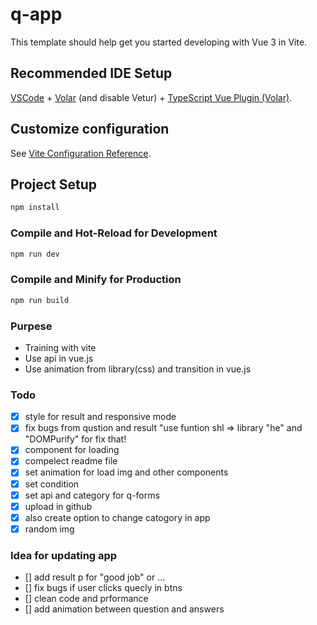 # q-app

This template should help get you started developing with Vue 3 in Vite.

## Recommended IDE Setup

[VSCode](https://code.visualstudio.com/) + [Volar](https://marketplace.visualstudio.com/items?itemName=Vue.volar) (and disable Vetur) + [TypeScript Vue Plugin (Volar)](https://marketplace.visualstudio.com/items?itemName=Vue.vscode-typescript-vue-plugin).

## Customize configuration

See [Vite Configuration Reference](https://vitejs.dev/config/).

## Project Setup

```sh
npm install
```

### Compile and Hot-Reload for Development

```sh
npm run dev
```

### Compile and Minify for Production

```sh
npm run build
```

### Purpese

- Training with vite
- Use api in vue.js
- Use animation from library(css) and transition in vue.js

### Todo

- [x] style for result and responsive mode
- [x] fix bugs from qustion and result "use funtion shl => library "he" and "DOMPurify" for fix that!
- [x] component for loading
- [x] compelect readme file
- [x] set animation for load img and other components
- [x] set condition
- [x] set api and category for q-forms
- [x] upload in github
- [x] also create option to change catogory in app
- [x] random img

### Idea for updating app

- [] add result p for "good job" or ...
- [] fix bugs if user clicks quecly in btns
- [] clean code and prformance
- [] add animation between question and answers
